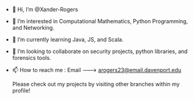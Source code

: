 - 👋 Hi, I’m @Xander-Rogers
- 👀 I’m interested in Computational Mathematics, Python Programming, and Networking.
- 🌱 I’m currently learning Java, JS, and Scala.
- 💞️ I’m looking to collaborate on security projects, python libraries, and forensics tools.
- 📫 How to reach me : Email ---> arogers23@email.davenport.edu

  Please check out my projects by visiting other branches within my profile!

<!---
Xander-Rogers/Xander-Rogers is a ✨ special ✨ repository because its `README.md` (this file) appears on your GitHub profile.
You can click the Preview link to take a look at your changes.
--->
